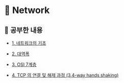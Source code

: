 # 🛜 Network

## 📖 공부한 내용

- [1. 네트워크의 기초](https://github.com/NextGen-Coders/CS-Study-2024/tree/main/Network/1_basicsOfNetworking)

- [2. 대역폭](https://github.com/NextGen-Coders/CS-Study-2024/tree/main/Network/2_bandwidth)

- [3. OSI 7계층](https://github.com/NextGen-Coders/CS-Study-2024/tree/main/Network/3_osi7Layers)

- [4. TCP 의 연결 및 해제 과정 (3,4-way hands shaking)](https://github.com/NextGen-Coders/CS-Study-2024/tree/main/Network/4_networkTcpAndUdp)
